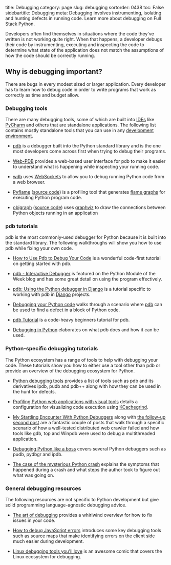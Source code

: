 title: Debugging
category: page
slug: debugging
sortorder: 0438
toc: False
sidebartitle: Debugging
meta: Debugging involves instrumenting, isolating and hunting defects in running code. Learn more about debugging on Full Stack Python.


Developers often find themselves in situations where the code they've written
is not working quite right. When that happens, a developer debugs their code
by instrumenting, executing and inspecting the code to determine what state
of the application does not match the assumptions of how the code should
be correctly running.


## Why is debugging important?
There are bugs in every modest sized or larger application. Every 
developer has to learn how to debug code in order to write programs that
work as correctly as time and budget allow.


### Debugging tools
There are many debugging tools, some of which are built into 
[IDEs](/text-editors-ides.html) like [PyCharm](/pycharm.html) and others
that are standalone applications. The following list contains mostly 
standalone tools that you can use in any 
[development environment](/development-environments.html).

* [pdb](https://docs.python.org/3/library/pdb.html) is a debugger built
  into the Python standard library and is the one most developers come across
  first when trying to debug their programs.

* [Web-PDB](https://github.com/romanvm/python-web-pdb) provides a
  web-based user interface for pdb to make it easier to understand what is
  happening while inspecting your running code.

* [wdb](https://github.com/Kozea/wdb) uses [WebSockets](/websockets.html)
  to allow you to debug running Python code from a web browser.

* [Pyflame](http://eng.uber.com/pyflame/) 
  ([source code](https://github.com/uber/pyflame)) is a profiling tool
  that generates [flame graphs](http://www.brendangregg.com/flamegraphs.html)
  for executing Python program code.

* [objgraph](https://mg.pov.lt/objgraph/)
  ([source code](https://github.com/mgedmin/objgraph)) uses 
  [graphviz](https://www.graphviz.org/) to draw the connections between 
  Python objects running in an application


### pdb tutorials
pdb is the most commonly-used debugger for Python because it is built
into the standard library. The following walkthroughs will show you how
to use pdb while fixing your own code.

* [How to Use Pdb to Debug Your Code](https://pybit.es/pdb-debugger.html)
  is a wonderful code-first tutorial on getting started with pdb.

* [pdb - Interactive Debugger](https://pymotw.com/3/pdb/) is featured on
  the Python Module of the Week blog and has some great detail on using
  the program effectively.

* [pdb: Using the Python debugger in Django](https://mike.tig.as/blog/2010/09/14/pdb/)
  is a tutorial specific to working with pdb in [Django](/django.html)
  projects.

* [Debugging your Python code](http://howchoo.com/g/zgi2y2iwyze/debugging-your-python-code)
  walks through a scenario where 
  [pdb](https://docs.python.org/3/library/pdb.html) 
  can be used to find a defect in a block of Python code.

* [pdb Tutorial](https://github.com/spiside/pdb-tutorial) is a code-heavy
  beginners tutorial for pdb.

* [Debugging in Python](https://pythonconquerstheuniverse.wordpress.com/2009/09/10/debugging-in-python/)
  elaborates on what pdb does and how it can be used.


### Python-specific debugging tutorials
The Python ecosystem has a range of tools to help with debugging your code.
These tutorials show you how to either use a tool other than pdb or provide
an overview of the debugging ecosystem for Python.

* [Python debugging tools](http://blog.ionelmc.ro/2013/06/05/python-debugging-tools/)
  provides a list of tools such as pdb and its derivatives ipdb, pudb and
  pdb++ along with how they can be used in the hunt for defects.

* [Profiling Python web applications with visual tools](https://mitjafelicijan.com/profiling-python-web-applications-with-visual-tools.html)
  details a configuration for visualizing code execution using 
  [KCachegrind](http://kcachegrind.sourceforge.net/html/Home.html).

* [My Startling Encounter With Python Debuggers](https://benbernardblog.com/my-startling-encounter-with-python-debuggers/)
  along with 
  [the follow-up second post](https://benbernardblog.com/my-startling-encounter-with-python-debuggers-part-2/)
  are a fantastic couple of posts that walk through a specific scenario
  of how a well-tested distributed web crawler failed and how tools like
  gdb, top and Winpdb were used to debug a multithreaded application.

* [Debugging Python like a boss](https://zapier.com/engineering/debugging-python-boss/)
  covers several Python debuggers such as pudb, pydbgr and ipdb.

* [The case of the mysterious Python crash](https://benbernardblog.com/the-case-of-the-mysterious-python-crash/)
  explains the symptoms that happened during a crash and what steps
  the author took to figure out what was going on.


### General debugging resources
The following resources are not specific to Python development but
give solid programming language-agnostic debugging advice.

* [The art of debugging](https://remysharp.com/2015/10/14/the-art-of-debugging)
  provides a whirlwind overview for how to fix issues in your code.

* [How to debug JavaScript errors](https://rollbar.com/guides/how-to-debug-javascript/)
  introduces some key debugging tools such as source maps that make
  identifying errors on the client side much easier during development.

* [Linux debugging tools you'll love](https://jvns.ca/debugging-zine.pdf)
  is an awesome comic that covers the Linux ecosystem for debugging.
  
